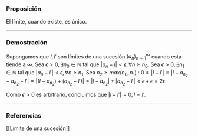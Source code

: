 ### Proposición

El límite, cuando existe, es único.

---
### Demostración

Supongamos que $l, l'$ son límites de una sucesión $(a_n)^\infty_{n=1}$ cuando esta tiende a $\infty$.
Sea $\epsilon > 0, \exists n_0 \in \mathbb{N}$ tal que $|a_n - l| < \epsilon, \forall n \ge n_0$.
Sea $\epsilon > 0, \exists n_1 \in \mathbb{N}$ tal que $|a_n - l'| < \epsilon, \forall n \ge n_1$.
Sea $n_2 \ge max(n_0, n_1)$ :
$0 \le |l-l'| = |l-a_{n_2} + a_{n_2} - l'| = |(l-a_{n_2}) + (a_{n_2} - l')| = |l-a_{n_2}| + |a_{n_2} - l'| < \epsilon + \epsilon = 2\epsilon$.

Como $\epsilon > 0$ es arbitrario, concluimos que $|l-l'| = 0, l = l'$.

---
### Referencias
[[Límite de una sucesión]]